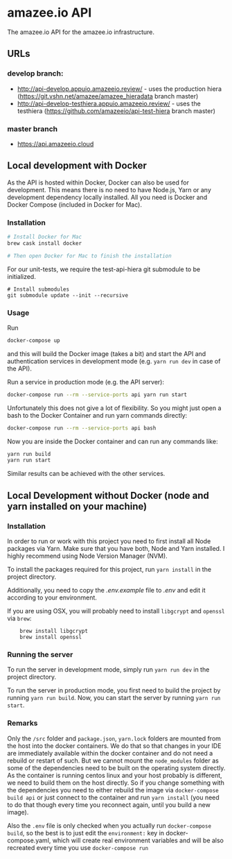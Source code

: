 # amazee.io API

The amazee.io API for the amazee.io infrastructure.

## URLs

### develop branch:

- http://api-develop.appuio.amazeeio.review/ - uses the production hiera (https://git.vshn.net/amazee/amazee_hieradata branch master)
- http://api-develop-testhiera.appuio.amazeeio.review/ - uses the testhiera (https://github.com/amazeeio/api-test-hiera branch master)

### master branch

- https://api.amazeeio.cloud

## Local development with Docker

As the API is hosted within Docker, Docker can also be used for development.
This means there is no need to have Node.js, Yarn or any development dependency locally
installed. All you need is Docker and Docker Compose (included in Docker for Mac).

### Installation

```sh
# Install Docker for Mac
brew cask install docker

# Then open Docker for Mac to finish the installation
```

For our unit-tests, we require the test-api-hiera git submodule to be initialized.

```
# Install submodules
git submodule update --init --recursive
```

### Usage

Run

```sh
docker-compose up
```

and this will build the Docker image (takes a bit) and start the API and
authentication services in development mode (e.g. `yarn run dev` in case
of the API).

Run a service in production mode (e.g. the API server):

```sh
docker-compose run --rm --service-ports api yarn run start
```

Unfortunately this does not give a lot of flexibility. So you might just open
a bash to the Docker Container and run yarn commands directly:

```sh
docker-compose run --rm --service-ports api bash
```

Now you are inside the Docker container and can run any commands like:

```sh
yarn run build
yarn run start
```

Similar results can be achieved with the other services.

## Local Development without Docker (node and yarn installed on your machine)

### Installation

In order to run or work with this project you need to first install all Node
packages via Yarn. Make sure that you have both, Node and Yarn installed. I highly
recommend using Node Version Manager (NVM).

To install the packages required for this project, run `yarn install` in the
project directory.

Additionally, you need to copy the *.env.example* file to *.env* and edit it
according to your environment.

If you are using OSX, you will probably need to install `libgcrypt` and
`openssl` via `brew`:

        brew install libgcrypt
        brew install openssl

### Running the server

To run the server in development mode, simply run `yarn run dev` in the project
directory.

To run the server in production mode, you first need to build the project by
running `yarn run build`. Now, you can start the server by running `yarn run
start`.

### Remarks

Only the `/src` folder and `package.json`, `yarn.lock` folders are mounted from
the host into the docker containers. We do that so that changes in your IDE are
immediately available within the docker container and do not need a rebuild or
restart of such. But we cannot mount the `node_modules` folder as some of the
dependencies need to be built on the operating system directly. As the container
is running centos linux and your host probably is different, we need to build
them on the host directly. So if you change something with the dependencies you
need to either rebuild the image via `docker-compose build api` or just connect
to the container and run `yarn install` (you need to do that though every time
you reconnect again, until you build a new image).

Also the `.env` file is only checked when you actually run `docker-compose build`,
so the best is to just edit the `environment:` key in docker-compose.yaml, which
will create real environment variables and will be also recreated every time you
use `docker-compose run`
